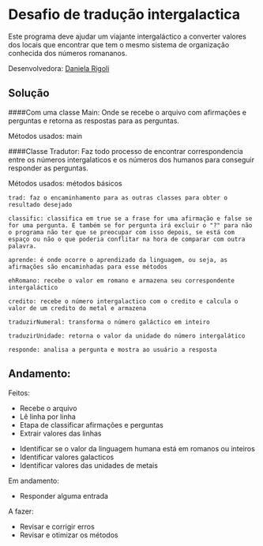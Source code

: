 # Desafio de tradução intergalactica
Este programa deve ajudar um viajante intergaláctico a converter valores dos locais que encontrar que tem o mesmo sistema de organização conhecida dos números romananos.

Desenvolvedora: [Daniela Rigoli](https://www.linkedin.com/in/daniela-rigoli-304b9b190/)

## Solução
####Com uma classe Main:
Onde se recebe o arquivo com afirmações e perguntas e retorna as respostas para as perguntas.

Métodos usados:
	main

####Classe Tradutor:
Faz todo processo de encontrar correspondencia entre os números intergalaticos e os números dos humanos para conseguir responder as perguntas.

Métodos usados:
	métodos básicos

	trad: faz o encaminhamento para as outras classes para obter o resultado desejado

	classific: classifica em true se a frase for uma afirmação e false se for uma pergunta. E também se for pergunta irá excluir o "?" para não o programa não ter que se preocupar com isso depois, se está com espaço ou não o que poderia conflitar na hora de comparar com outra palavra.

	aprende: é onde ocorre o aprendizado da linguagem, ou seja, as afirmações são encaminhadas para esse métodos

	ehRomano: recebe o valor em romano e armazena seu correspondente intergaláctico

	credito: recebe o número intergalactico com o credito e calcula o valor de um credito do metal e armazena

	traduzirNumeral: transforma o número galáctico em inteiro

	traduzirUnidade: retorna o valor da unidade do número intergalático

	responde: analisa a pergunta e mostra ao usuário a resposta




## Andamento:
Feitos:
* Recebe o arquivo
* Lê linha por linha
* Etapa de classificar afirmações e perguntas
* Extrair valores das linhas
 - Identificar se o valor da linguagem humana está em romanos ou inteiros
 - Identificar valores galacticos
 - Identificar valores das unidades de metais

Em andamento:
* Responder alguma entrada

A fazer:
* Revisar e corrigir erros
* Revisar e otimizar os métodos
